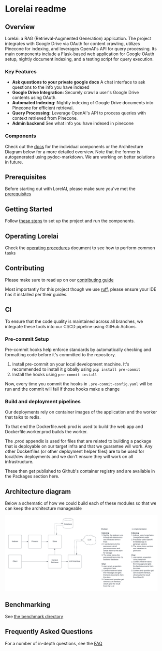 # Lorelai readme

## Overview

Lorelai: a RAG (Retrieval-Augmented Generation) application. The project integrates with Google
Drive via OAuth for content crawling, utilizes Pinecone for indexing, and leverages OpenAI's API for
query processing. Its main components include a Flask-based web application for Google OAuth setup,
nightly document indexing, and a testing script for query execution.

### Key Features

- **Ask questions to your private google docs** A chat interface to ask questions to the info you
  have indexed
- **Google Drive Integration:** Securely crawl a user's Google Drive contents using OAuth.
- **Automated Indexing:** Nightly indexing of Google Drive documents into Pinecone for efficient
  retrieval.
- **Query Processing:** Leverage OpenAI's API to process queries with context retrieved from
  Pinecone.
- **Admin backend** See what info you have indexed in pinecone

### Components

Check out the [docs](./docs/main.md) for the individual components or the Architecture Diagram below
for a more detailed overview. Note that the former is autogenerated using pydoc-markdown. We are
working on better solutions in future.

## Prerequisites

Before starting out with LorelAI, please make sure you've met the
[prerequisites](./docs/prerequisites.md)

## Getting Started

Follow [these steps](./docs/getting_started.md) to set up the project and run the components.

## Operating Lorelai

Check the [operating procedures](./docs/ops.md) document to see how to perform common tasks

## Contributing

Please make sure to read up on our
[contributing guide](https://github.com/helixiora/.github/blob/main/CONTRIBUTING.md)

Most importantly for this project though we use [ruff](https://docs.astral.sh/ruff/), please ensure
your IDE has it installed per their guides.

## CI

To ensure that the code quality is maintained across all branches, we integrate these tools into our
CI/CD pipeline using GitHub Actions.

### Pre-commit Setup

Pre-commit hooks help enforce standards by automatically checking and formatting code before it's
committed to the repository.

1. Install pre-commit on your local development machine. It's recommended to install it globally
   using `pip install pre-commit`
1. Install the hooks using `pre-commit install`

Now, every time you commit the hooks in `.pre-commit-config.yaml` will be run and the commit will
fail if those hooks make a change

### Build and deployment pipelines

Our deployments rely on container images of the application and the worker that talks to redis.

To that end the Dockerfile.web.prod is used to build the web app and Dockerfile.worker.prod builds
the worker.

The .prod appendix is used for files that are related to building a package that is deployable on
our target infra and that we guarantee will work. Any other Dockerfiles (or other deployment helper
files) are to be used for local/dev deployments and we don't ensure they will work on all
infrastructure.

These then get published to Github's container registry and are available in the Packages section
here.

## Architecture diagram

Below a schematic of how we could build each of these modules so that we can keep the architecture
manageable

![Lorelai System Diagram](./docs/imgs/Lorelai%20System%20Diagram.png)

## Benchmarking

See [the benchmark directory](benchmark/readme.md)

## Frequently Asked Questions

For a number of in-depth questions, see the [FAQ](docs/faq.md)
